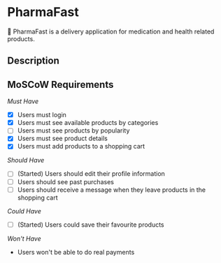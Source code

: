 # PharmaFast
💊 PharmaFast is a delivery application for medication and health related products.

## Description



## MoSCoW Requirements

*Must Have*
- [X] Users must login
- [X] Users must see available products by categories
- [ ] Users must see products by popularity
- [X] Users must see product details
- [X] Users must add products to a shopping cart

*Should Have*
- [ ] \(Started) Users should edit their profile information 
- [ ] Users  should see past purchases
- [ ] Users should receive a message when they leave products in the shopping cart

*Could Have*
- [ ] \(Started) Users could save their favourite products

*Won't Have*
- Users won't be able to do real payments

